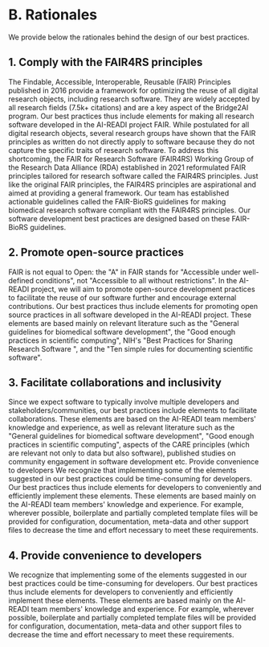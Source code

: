 # B. Rationales

We provide below the rationales behind the design of our best practices.

## 1. Comply with the FAIR4RS principles

The Findable, Accessible, Interoperable, Reusable (FAIR) Principles published in 2016 provide a framework for optimizing the reuse of all digital research objects, including research software. They are widely accepted by all research fields (7.5k+ citations) and are a key aspect of the Bridge2AI program. Our best practices thus include elements for making all research software developed in the AI-READI project FAIR. While postulated for all digital research objects, several research groups have shown that the FAIR principles as written do not directly apply to software because they do not capture the specific traits of research software. To address this shortcoming, the FAIR for Research Software (FAIR4RS) Working Group of the Research Data Alliance (RDA) established in 2021 reformulated FAIR principles tailored for research software called the FAIR4RS principles. Just like the original FAIR principles, the FAIR4RS principles are aspirational and aimed at providing a general framework. Our team has established actionable guidelines called the FAIR-BioRS guidelines for making biomedical research software compliant with the FAIR4RS principles. Our software development best practices are designed based on these FAIR-BioRS guidelines.

## 2. Promote open-source practices

FAIR is not equal to Open: the "A" in FAIR stands for "Accessible under well-defined conditions", not "Accessible to all without restrictions". In the AI-READI project, we will aim to promote open-source development practices to facilitate the reuse of our software further and encourage external contributions. Our best practices thus include elements for promoting open source practices in all software developed in the AI-READI project. These elements are based mainly on relevant literature such as the "General guidelines for biomedical software development", the "Good enough practices in scientific computing", NIH's "Best Practices for Sharing Research Software ", and the "Ten simple rules for documenting scientific software".

## 3. Facilitate collaborations and inclusivity

Since we expect software to typically involve multiple developers and stakeholders/communities, our best practices include elements to facilitate collaborations. These elements are based on the AI-READI team members' knowledge and experience, as well as relevant literature such as the "General guidelines for biomedical software development", "Good enough practices in scientific computing", aspects of the CARE principles (which are relevant not only to data but also software), published studies on community engagement in software development etc.
Provide convenience to developers
We recognize that implementing some of the elements suggested in our best practices could be time-consuming for developers. Our best practices thus include elements for developers to conveniently and efficiently implement these elements. These elements are based mainly on the AI-READI team members' knowledge and experience. For example, wherever possible, boilerplate and partially completed template files will be provided for configuration, documentation, meta-data and other support files to decrease the time and effort necessary to meet these requirements.

## 4. Provide convenience to developers
We recognize that implementing some of the elements suggested in our best practices could be time-consuming for developers. Our best practices thus include elements for developers to conveniently and efficiently implement these elements. These elements are based mainly on the AI-READI team members' knowledge and experience. For example, wherever possible, boilerplate and partially completed template files will be provided for configuration, documentation, meta-data and other support files to decrease the time and effort necessary to meet these requirements.

